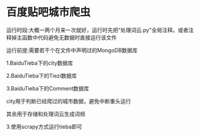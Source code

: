 # 百度贴吧城市爬虫

运行时段:大概一两个月来一次就好，运行时先把“处理词云.py"全局注释。或者注释掉主函数中代码避免无数据时直接运行该文件

运行前提:需要若干个在文件中声明过的MongoDB数据库

1.BaiduTieba下的city数据库

2.BaiduTieba下的Tiezi数据库

3.BaiduTieba下的Comment数据库

city用于判断已经爬过的城市数据，避免中断重头运行

其余用于存储和处理词云生成词频

3.使用scrapy方式运行tieba即可